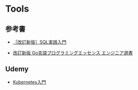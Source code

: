 # Tools

## 参考書

- [［改訂新版］SQL実践入門](https://www.amazon.co.jp/%EF%BC%BB%E6%94%B9%E8%A8%82%E6%96%B0%E7%89%88%EF%BC%BDSQL%E5%AE%9F%E8%B7%B5%E5%85%A5%E9%96%80%E2%94%80%E2%94%80%E9%AB%98%E9%80%9F%E3%81%A7%E3%82%8F%E3%81%8B%E3%82%8A%E3%82%84%E3%81%99%E3%81%84%E3%82%AF%E3%82%A8%E3%83%AA%E3%81%AE%E6%9B%B8%E3%81%8D%E6%96%B9-%E3%83%9F%E3%83%83%E3%82%AF/dp/4297151901/ref=asc_df_4297151901?mcid=17143f29a7fb3d36a3e354fcef0ab2cb&th=1&psc=1&tag=jpgo-22&linkCode=df0&hvadid=707442440829&hvpos=&hvnetw=g&hvrand=12588360341792722174&hvpone=&hvptwo=&hvqmt=&hvdev=c&hvdvcmdl=&hvlocint=&hvlocphy=1009309&hvtargid=pla-2440791941750&psc=1&hvocijid=12588360341792722174-4297151901-&hvexpln=0)

- [改訂新版 Go言語プログラミングエッセンス エンジニア選書](https://www.amazon.co.jp/dp/B0FPV1XSSZ/ref=sr_1_5?adgrpid=109011330646&dib=eyJ2IjoiMSJ9.G3G0wR4zciGLyTOQwXgFG-ZZlMYatSm0Dis_v3MniJhi9sSfZo9h3AdoixSQdfLRojdjPnwVvDq2NVK8vwHy1phLJh_hHmrZ1UvGUdR0vc6Of8TVxZvW4JgWCxZ8oCpFw2uxiTBD3P3GNVahDxG2TEDwKVAfra21x5uaNjaQJmBPYLJ0DGEyhCd84oJRY1E0BBZ6vvS336DQ7TzhKymysifbtWbvmQk2VNr-FfoNQeU1Mnhfyv3npI7kRXI-JDh512qLgUwVqL4uVN089NE0OanA3AgXWnSGlzxB1gyJqs8.KrzKrOMbby5W3Q8LjsokNrni10wR8LsTUl2tM4QptaM&dib_tag=se&hvadid=651071561218&hvdev=c&hvexpln=0&hvlocphy=1009309&hvnetw=g&hvocijid=5233007988741213375--&hvqmt=e&hvrand=5233007988741213375&hvtargid=kwd-891379115706&hydadcr=4768_13316649&jp-ad-ap=0&keywords=go%E6%9C%AC&mcid=47d220d8a8163fe4b0de69d8b2720341&qid=1760279280&sr=8-5)

## Udemy

- [Kubernetes入門](https://www.udemy.com/course/kubernetes-basics-2021/learn/lecture/27975952?start=0#overview)
